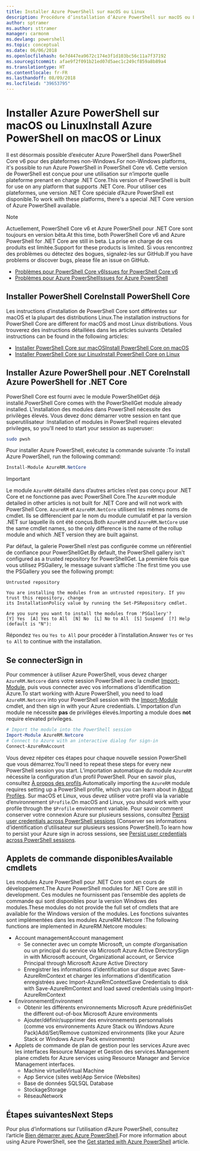 ```yaml
---
title: Installer Azure PowerShell sur macOS ou Linux
description: Procédure d’installation d’Azure PowerShell sur macOS ou Linux.
author: sptramer
ms.author: sttramer
manager: carmonm
ms.devlang: powershell
ms.topic: conceptual
ms.date: 06/06/2018
ms.openlocfilehash: 6e7d447ea9672c174e3f1d103bc56c11a7f37192
ms.sourcegitcommit: afae9f2f091b21ed07d5aec1c249cf859a8b89a4
ms.translationtype: HT
ms.contentlocale: fr-FR
ms.lasthandoff: 08/09/2018
ms.locfileid: "39653795"
---
```

# <a name="install-azure-powershell-on-macos-or-linux"></a><span data-ttu-id="8915e-103">Installer Azure PowerShell sur macOS ou Linux</span><span class="sxs-lookup"><span data-stu-id="8915e-103">Install Azure PowerShell on macOS or Linux</span></span>

<span data-ttu-id="8915e-104">Il est désormais possible d’exécuter Azure PowerShell dans PowerShell Core v6 pour des plateformes non-Windows.</span><span class="sxs-lookup"><span data-stu-id="8915e-104">For non-Windows platforms, it's possible to run Azure PowerShell in PowerShell Core v6.</span></span> <span data-ttu-id="8915e-105">Cette version de PowerShell est conçue pour une utilisation sur n’importe quelle plateforme prenant en charge .NET Core.</span><span class="sxs-lookup"><span data-stu-id="8915e-105">This version of PowerShell is built for use on any platform that supports .NET Core.</span></span> <span data-ttu-id="8915e-106">Pour utiliser ces plateformes, une version .NET Core spéciale d’Azure PowerShell est disponible.</span><span class="sxs-lookup"><span data-stu-id="8915e-106">To work with these platforms, there's a special .NET Core version of Azure PowerShell available.</span></span>

> [!NOTE]
> <span data-ttu-id="8915e-107">Actuellement, PowerShell Core v6 et Azure PowerShell pour .NET Core sont toujours en version bêta.</span><span class="sxs-lookup"><span data-stu-id="8915e-107">At this time, both PowerShell Core v6 and Azure PowerShell for .NET Core are still in beta.</span></span>
> <span data-ttu-id="8915e-108">La prise en charge de ces produits est limitée.</span><span class="sxs-lookup"><span data-stu-id="8915e-108">Support for these products is limited.</span></span> <span data-ttu-id="8915e-109">Si vous rencontrez des problèmes ou détectez des bogues, signalez-les sur GitHub.</span><span class="sxs-lookup"><span data-stu-id="8915e-109">If you have problems or discover bugs, please file an issue on GitHub.</span></span>
>
> * [<span data-ttu-id="8915e-110">Problèmes pour PowerShell Core v6</span><span class="sxs-lookup"><span data-stu-id="8915e-110">Issues for PowerShell Core v6</span></span>](https://github.com/PowerShell/PowerShell/issues)
> * [<span data-ttu-id="8915e-111">Problèmes pour Azure PowerShell</span><span class="sxs-lookup"><span data-stu-id="8915e-111">Issues for Azure PowerShell</span></span>](https://github.com/azure/azure-docs-powershell/issues)

## <a name="install-powershell-core"></a><span data-ttu-id="8915e-112">Installer PowerShell Core</span><span class="sxs-lookup"><span data-stu-id="8915e-112">Install PowerShell Core</span></span>

<span data-ttu-id="8915e-113">Les instructions d’installation de PowerShell Core sont différentes sur macOS et la plupart des distributions Linux.</span><span class="sxs-lookup"><span data-stu-id="8915e-113">The installation instructions for PowerShell Core are different for macOS and most Linux distributions.</span></span>
<span data-ttu-id="8915e-114">Vous trouverez des instructions détaillées dans les articles suivants :</span><span class="sxs-lookup"><span data-stu-id="8915e-114">Detailed instructions can be found in the following articles:</span></span>

* [<span data-ttu-id="8915e-115">Installer PowerShell Core sur macOS</span><span class="sxs-lookup"><span data-stu-id="8915e-115">Install PowerShell Core on macOS</span></span>](/powershell/scripting/setup/installing-powershell-core-on-macos)
* [<span data-ttu-id="8915e-116">Installer PowerShell Core sur Linux</span><span class="sxs-lookup"><span data-stu-id="8915e-116">Install PowerShell Core on Linux</span></span>](/powershell/scripting/setup/installing-powershell-core-on-linux)

## <a name="install-azure-powershell-for-net-core"></a><span data-ttu-id="8915e-117">Installer Azure PowerShell pour .NET Core</span><span class="sxs-lookup"><span data-stu-id="8915e-117">Install Azure PowerShell for .NET Core</span></span>

<span data-ttu-id="8915e-118">PowerShell Core est fourni avec le module PowerShellGet déjà installé.</span><span class="sxs-lookup"><span data-stu-id="8915e-118">PowerShell Core comes with the PowerShellGet module already installed.</span></span> <span data-ttu-id="8915e-119">L’installation des modules dans PowerShell nécessite des privilèges élevés. Vous devez donc démarrer votre session en tant que superutilisateur :</span><span class="sxs-lookup"><span data-stu-id="8915e-119">Installation of modules in PowerShell requires elevated privileges, so you'll need to start your session as superuser:</span></span>

```bash
sudo pwsh
```

<span data-ttu-id="8915e-120">Pour installer Azure PowerShell, exécutez la commande suivante :</span><span class="sxs-lookup"><span data-stu-id="8915e-120">To install Azure PowerShell, run the following command:</span></span>

```powershell
Install-Module AzureRM.NetCore
```

> [!IMPORTANT]
> <span data-ttu-id="8915e-121">Le module `AzureRM` détaillé dans d’autres articles n’est pas conçu pour .NET Core et ne fonctionne pas avec PowerShell Core.</span><span class="sxs-lookup"><span data-stu-id="8915e-121">The `AzureRM` module detailed in other articles is not built for .NET Core and will not work with PowerShell Core.</span></span> <span data-ttu-id="8915e-122">`AzureRM` et `AzureRM.NetCore` utilisent les mêmes noms de cmdlet. Ils se différencient par le nom du module cumulatif et par la version .NET sur laquelle ils ont été conçus.</span><span class="sxs-lookup"><span data-stu-id="8915e-122">Both `AzureRM` and `AzureRM.NetCore` use the same cmdlet names, so the only difference is the name of the rollup module and which .NET version they are built against.</span></span>

<span data-ttu-id="8915e-123">Par défaut, la galerie PowerShell n’est pas configurée comme un référentiel de confiance pour PowerShellGet.</span><span class="sxs-lookup"><span data-stu-id="8915e-123">By default, the PowerShell gallery isn't configured as a trusted repository for PowerShellGet.</span></span> <span data-ttu-id="8915e-124">La première fois que vous utilisez PSGallery, le message suivant s’affiche :</span><span class="sxs-lookup"><span data-stu-id="8915e-124">The first time you use the PSGallery you see the following prompt:</span></span>

```output
Untrusted repository

You are installing the modules from an untrusted repository. If you trust this repository, change
its InstallationPolicy value by running the Set-PSRepository cmdlet.

Are you sure you want to install the modules from 'PSGallery'?
[Y] Yes  [A] Yes to All  [N] No  [L] No to All  [S] Suspend  [?] Help (default is "N"):
```

<span data-ttu-id="8915e-125">Répondez `Yes` ou `Yes to All` pour procéder à l’installation.</span><span class="sxs-lookup"><span data-stu-id="8915e-125">Answer `Yes` or `Yes to All` to continue with the installation.</span></span>

## <a name="sign-in"></a><span data-ttu-id="8915e-126">Se connecter</span><span class="sxs-lookup"><span data-stu-id="8915e-126">Sign in</span></span>

<span data-ttu-id="8915e-127">Pour commencer à utiliser Azure PowerShell, vous devez charger `AzureRM.Netcore` dans votre session PowerShell avec la cmdlet [Import-Module](/powershell/module/Microsoft.PowerShell.Core/Import-Module), puis vous connecter avec vos informations d’identification Azure.</span><span class="sxs-lookup"><span data-stu-id="8915e-127">To start working with Azure PowerShell, you need to load `AzureRM.Netcore` into your PowerShell session with the [Import-Module](/powershell/module/Microsoft.PowerShell.Core/Import-Module) cmdlet, and then sign in with your Azure credentials.</span></span> <span data-ttu-id="8915e-128">L’importation d’un module ne nécessite __pas__ de privilèges élevés.</span><span class="sxs-lookup"><span data-stu-id="8915e-128">Importing a module does __not__ require elevated privileges.</span></span>

```powershell
# Import the module into the PowerShell session
Import-Module AzureRM.Netcore
# Connect to Azure with an interactive dialog for sign-in
Connect-AzureRmAccount
```

<span data-ttu-id="8915e-129">Vous devez répéter ces étapes pour chaque nouvelle session PowerShell que vous démarrez.</span><span class="sxs-lookup"><span data-stu-id="8915e-129">You'll need to repeat these steps for every new PowerShell session you start.</span></span> <span data-ttu-id="8915e-130">L’importation automatique du module `AzureRM` nécessite la configuration d’un profil PowerShell. Pour en savoir plus, consultez [À propos des profils](/powershell/module/microsoft.powershell.core/about/about_profiles).</span><span class="sxs-lookup"><span data-stu-id="8915e-130">Automatically importing the `AzureRM` module requires setting up a PowerShell profile, which you can learn about in [About Profiles](/powershell/module/microsoft.powershell.core/about/about_profiles).</span></span>
<span data-ttu-id="8915e-131">Sur macOS et Linux, vous devez utiliser votre profil via la variable d’environnement `$Profile`.</span><span class="sxs-lookup"><span data-stu-id="8915e-131">On macOS and Linux, you should work with your profile through the `$Profile` environment variable.</span></span> <span data-ttu-id="8915e-132">Pour savoir comment conserver votre connexion Azure sur plusieurs sessions, consultez [Persist user credentials across PowerShell sessions](context-persistence.md) (Conserver ses informations d’identification d’utilisateur sur plusieurs sessions PowerShell).</span><span class="sxs-lookup"><span data-stu-id="8915e-132">To learn how to persist your Azure sign in across sessions, see [Persist user credentials across PowerShell sessions](context-persistence.md).</span></span>

## <a name="available-cmdlets"></a><span data-ttu-id="8915e-133">Applets de commande disponibles</span><span class="sxs-lookup"><span data-stu-id="8915e-133">Available cmdlets</span></span>

<span data-ttu-id="8915e-134">Les modules Azure PowerShell pour .NET Core sont en cours de développement.</span><span class="sxs-lookup"><span data-stu-id="8915e-134">The Azure PowerShell modules for .NET Core are still in development.</span></span> <span data-ttu-id="8915e-135">Ces modules ne fournissent pas l’ensemble des applets de commande qui sont disponibles pour la version Windows des modules.</span><span class="sxs-lookup"><span data-stu-id="8915e-135">These modules do not provide the full set of cmdlets that are available for the Windows version of the modules.</span></span> <span data-ttu-id="8915e-136">Les fonctions suivantes sont implémentées dans les modules AzureRM.Netcore :</span><span class="sxs-lookup"><span data-stu-id="8915e-136">The following functions are implemented in AzureRM.Netcore modules:</span></span>

* <span data-ttu-id="8915e-137">Account management</span><span class="sxs-lookup"><span data-stu-id="8915e-137">Account management</span></span>
  * <span data-ttu-id="8915e-138">Se connecter avec un compte Microsoft, un compte d’organisation ou un principal du service via Microsoft Azure Active Directory</span><span class="sxs-lookup"><span data-stu-id="8915e-138">Sign in with Microsoft account, Organizational account, or Service Principal through Microsoft Azure Active Directory</span></span>
  * <span data-ttu-id="8915e-139">Enregistrer les informations d’identification sur disque avec Save-AzureRmContext et charger les informations d’identification enregistrées avec Import-AzureRmContext</span><span class="sxs-lookup"><span data-stu-id="8915e-139">Save Credentials to disk with Save-AzureRmContext and load saved credentials using Import-AzureRmContext</span></span>
* <span data-ttu-id="8915e-140">Environnement</span><span class="sxs-lookup"><span data-stu-id="8915e-140">Environment</span></span>
  * <span data-ttu-id="8915e-141">Obtenir les différents environnements Microsoft Azure prédéfinis</span><span class="sxs-lookup"><span data-stu-id="8915e-141">Get the different out-of-box Microsoft Azure environments</span></span>
  * <span data-ttu-id="8915e-142">Ajouter/définir/supprimer des environnements personnalisés (comme vos environnements Azure Stack ou Windows Azure Pack)</span><span class="sxs-lookup"><span data-stu-id="8915e-142">Add/Set/Remove customized environments (like your Azure Stack or Windows Azure Pack environments)</span></span>
* <span data-ttu-id="8915e-143">Applets de commande de plan de gestion pour les services Azure avec les interfaces Resource Manager et Gestion des services.</span><span class="sxs-lookup"><span data-stu-id="8915e-143">Management plane cmdlets for Azure services using Resource Manager and Service Management interfaces.</span></span>
  * <span data-ttu-id="8915e-144">Machine virtuelle</span><span class="sxs-lookup"><span data-stu-id="8915e-144">Virtual Machine</span></span>
  * <span data-ttu-id="8915e-145">App Service (sites web)</span><span class="sxs-lookup"><span data-stu-id="8915e-145">App Service (Websites)</span></span>
  * <span data-ttu-id="8915e-146">Base de données SQL</span><span class="sxs-lookup"><span data-stu-id="8915e-146">SQL Database</span></span>
  * <span data-ttu-id="8915e-147">Stockage</span><span class="sxs-lookup"><span data-stu-id="8915e-147">Storage</span></span>
  * <span data-ttu-id="8915e-148">Réseau</span><span class="sxs-lookup"><span data-stu-id="8915e-148">Network</span></span>

## <a name="next-steps"></a><span data-ttu-id="8915e-149">Étapes suivantes</span><span class="sxs-lookup"><span data-stu-id="8915e-149">Next Steps</span></span>

<span data-ttu-id="8915e-150">Pour plus d’informations sur l’utilisation d’Azure PowerShell, consultez l’article [Bien démarrer avec Azure PowerShell](get-started-azureps.md).</span><span class="sxs-lookup"><span data-stu-id="8915e-150">For more information about using Azure PowerShell, see the [Get started with Azure PowerShell](get-started-azureps.md) article.</span></span>
